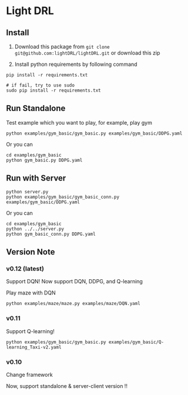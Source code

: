 # Light DRL 

## Install

1. Download this package from `git clone git@github.com:lightDRL/lightDRL.git` or download this zip

2. Install python requirements by following command

```
pip install -r requirements.txt

# if fail, try to use sudo 
sudo pip install -r requirements.txt
```

## Run Standalone

Test example which you want to play, for example, play gym

```
python examples/gym_basic/gym_basic.py examples/gym_basic/DDPG.yaml
```

Or you can

```
cd examples/gym_basic
python gym_basic.py DDPG.yaml
```


## Run with Server
```
python server.py
python examples/gym_basic/gym_basic_conn.py examples/gym_basic/DDPG.yaml
```

Or you can

```
cd examples/gym_basic
python ../../server.py
python gym_basic_conn.py DDPG.yaml
```

## Version Note 

### v0.12 (latest)
Support DQN! Now support DQN, DDPG, and Q-learning


Play maze with DQN 
```
python examples/maze/maze.py examples/maze/DQN.yaml
```

### v0.11
Support Q-learning!

```
python examples/gym_basic/gym_basic.py examples/gym_basic/Q-learning_Taxi-v2.yaml
```

### v0.10 
Change framework

Now, support standalone & server-client version !!